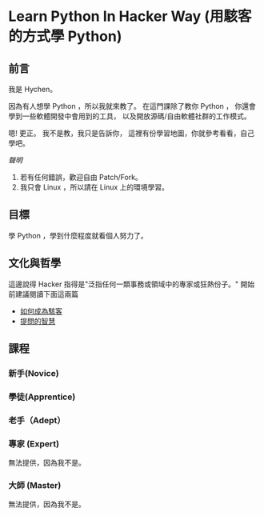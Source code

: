 # Learn Python In Hacker Way (用駭客的方式學 Python)

## 前言

我是 Hychen。

因為有人想學 Python ，所以我就來教了。
在這門課除了教你 Python ， 你還會學到一些軟體開發中會用到的工具，
以及開放源碼/自由軟體社群的工作模式。

嗯! 更正。 我不是教，我只是告訴你，
這裡有份學習地圖，你就參考看看，自己學吧。

*聲明*

1. 若有任何錯誤，歡迎自由 Patch/Fork。
1. 我只會 Linux ，所以請在 Linux 上的環境學習。

## 目標

學 Python ，學到什麼程度就看個人努力了。

## 文化與哲學

這邊說得 Hacker 指得是"泛指任何一類事務或領域中的專家或狂熱份子。"
開始前建議閱讀下面這兩篇

- [如何成為駭客](http://www.angelfire.com/ok/leekawo/hacker.htm)
- [提問的智慧](https://code.google.com/p/smartquestions/wiki/WhenYouAsk)

## 課程

### 新手(Novice)

### 學徒(Apprentice)

### 老手（Adept）

### 專家 (Expert)

無法提供，因為我不是。

### 大師 (Master)

無法提供，因為我不是。
